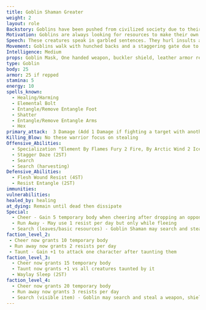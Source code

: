 ```yaml
---
title: Goblin Shaman Greater
weight: 2
layout: role
Backstory: Goblins have been pushed from civilized society due to their cruel nature and disgusting features. Due to having no morality, these creatures are always trying to take things that aren't theirs and to cause pain in any way possible.
Motivation: Goblins are always looking for resources to make their own. They will steal any leaves or resources that aren't locked down. They give these items as offerings for some greater unknown power. 
Speech: These creatures speak in garbled sentences. They hurl insults and mockeries at every chance.
Movement: Goblins walk with hunched backs and a staggering gate due to living in small caves and other underground dwellings.
Intelligence: Medium
props: Goblin Mask, One handed weapon, buckler shield, leather armor rep
type: Goblin
body: 25
armor: 25 if repped
stamina: 5
energy: 10
spells_known:
  - Healing/Harming 
  - Elemental Bolt
  - Entangle/Remove Entangle Foot
  - Shatter
  - Entangle/Remove Entangle Arms
  - Hex
primary_attack:  3 Damage (Add 1 Damage if fighting a target with another ally) 
Killing_Blow: No these warrior focus on stealing
Offensive_Abilities:
  - Specialization "Element By Flames Fury 2 Fire, By Arctic Wind 2 Ice, By Crushing Earth 2 Stone, By Thunders Crash 2 Lightning"
  - Stagger Daze (2ST)
  - Search
  - Search (harvesting)
Defensive_Abilities:
  - Flesh Wound Resist (4ST)
  - Resist Entangle (2ST)
immunities:
vulnerabilities: 
healed_by: healing
at_dying: Remain until dead then dissipate
Special: 
  - Cheer - Gain 5 temporary body when cheering after dropping an opponent.
  - Run Away - May use 1 resist per day but only while fleeing
  - Search (leaves/basic resources) - Goblin Shaman may search and steal leaves/basic resources
faction_level_2:
 - Cheer now grants 10 temporary body
 - Run away now grants 2 resists per day
 - Taunt - Gain +1 to attack one character after taunting them
faction_level_3: 
  - Cheer now grants 15 temporary body
  - Taunt now grants +1 vs all creatures taunted by it
  - Waylay Sleep (2ST)
faction_level_4: 
  - Cheer now grants 20 temporary body
  - Run away now grants 3 resists per day 
  - Search (visible item) - Goblin may search and steal a weapon, shield, or other visible item. 
---
```

